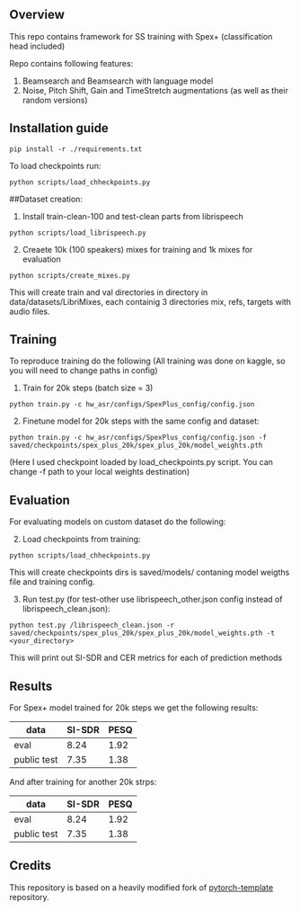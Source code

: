 
## Overview

This repo contains framework for SS training with Spex+ (classification head included)

Repo contains following features:

1. Beamsearch and Beamsearch with language model
2. Noise, Pitch Shift, Gain and TimeStretch augmentations (as well as their random versions)


## Installation guide

```shell
pip install -r ./requirements.txt
```

To load checkpoints run:
```shell
python scripts/load_chheckpoints.py
```

##Dataset creation:

1. Install train-clean-100 and test-clean parts from librispeech

```shell
python scripts/load_librispeech.py
```

2. Creaete 10k (100 speakers) mixes for training and 1k mixes for evaluation

```shell
python scripts/create_mixes.py
```
This will create train and val directories in directory in data/datasets/LibriMixes, each containig 3 directories mix, refs, targets with audio files.

## Training

To reproduce training do the following (All training was done on kaggle, so you will need to change paths in config)

1. Train for 20k steps (batch size = 3)

```shell
python train.py -c hw_asr/configs/SpexPlus_config/config.json
```

2. Finetune model for 20k steps with the same config and dataset:
```
python train.py -c hw_asr/configs/SpexPlus_config/config.json -f saved/checkpoints/spex_plus_20k/spex_plus_20k/model_weights.pth
```

(Here I used checkpoint loaded by load_checkpoints.py script. You can change -f path to your local weights destination)

## Evaluation

For evaluating models on custom dataset do the following:

2. Load checkpoints from training:
```shell
python scripts/load_chheckpoints.py
```
This will create checkpoints dirs is saved/models/ contaning model weigths file and training config.

3. Run test.py (for test-other use librispeech_other.json config instead of librispeech_clean.json):
```shell
python test.py /librispeech_clean.json -r saved/checkpoints/spex_plus_20k/spex_plus_20k/model_weights.pth -t <your_directory>
```

This will print out SI-SDR and CER metrics for each of prediction methods


## Results

For Spex+ model trained for 20k steps we get the following results:

| data   | SI-SDR        | PESQ           | 
|--------|---------------|----------------|
| eval   |  8.24         |     1.92       | 
| public test |  7.35    |     1.38       |   

And after training for another 20k strps:

| data   | SI-SDR        | PESQ           | 
|--------|---------------|----------------|
| eval   |  8.24         |     1.92       | 
| public test |  7.35    |     1.38       |   

## Credits

This repository is based on a heavily modified fork
of [pytorch-template](https://github.com/victoresque/pytorch-template) repository.
